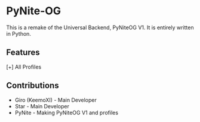 # PyNite-OG
This is a remake of the Universal Backend, PyNiteOG V1. It is entirely written in Python.

## Features
[+] All Profiles

## Contributions
- Giro (KeemoXI) - Main Developer
- Star - Main Developer
- PyNite - Making PyNiteOG V1 and profiles
